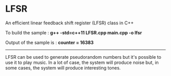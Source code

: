 # LFSR
An efficient linear feedback shift register (LFSR) class in C++

To build the sample : **g++ -std=c++11 LFSR.cpp main.cpp -o lfsr**

Output of the sample is : **counter = 16383**

----------------------------------------

LFSR can be used to generate pseudorandom numbers but it's possible to use it to play music. In a lot of case, the system will produce noise but, in some cases, the system will produce interesting tones.

